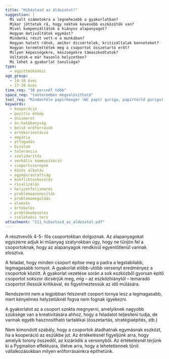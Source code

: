 ```yaml
---
title: "Hibáztasd az áldozatot!"
suggestion: | 
  Mi volt számotokra a legnehezebb a gyakorlatban? 
  Mikor jöttetek rá, hogy nektek kevesebb eszközötök van?
  Mivel kompenzáltátok a hiányos alapanyagot? 
  Hogyan motiváltátok egymást?
  Mindenki részt vett-e a munkában?
  Hogyan hatott rátok, amikor dicsértelek, kritizáltalak benneteket?
  Hogyan teremtettétek meg a csoportot összetartó erőt? 
  Milyen képességekre, készségekre támaszkodtatok?
  Voltatok-e már hasonló helyzetben?
  Mi lehet a gyakorlat tanulsága?
type:
  - együttműködési
age_group:
  - 14-16 éves
  - 17-20 éves
time_req: "30 percnél több"
space_req: "tanteremben megvalósítható"
tool_req: "Mindenféle papírhenger (WC papír guriga, papírtörlő guriga), kis üres dobozok (gyufásdoboz, gázgyújtó doboz, gyógyszeres doboz), különböző méretű műanyag poharak, tojásos dobozok, 1 cs. szívószál vagy hurkapálca, újságpapír, cellux, olló, stift ragasztók a csoportok számának megfelelő műanyag szatyrokban egyenlőtlenül elosztva (legyen olyan eszköz is, ami toronyépítésre teljesen használhatatlan)."
keywords: 
  - kooperáció
  - pozitív énkép
  - önismeret
  - én-hatékonyság
  - belső erőforrások
  - értékorientáció
  - empátia
  - elfogadás
  - bizalom
  - tolerancia
  - szolidaritás
  - verbális kommunikáció
  - csoportszerepek
  - közös alkotás
  - egymásrautaltság
  - konfliktuskezelés
  - rivalizálás
  - helyzetfelismerés
  - problémaazonosítás
  - problémamegoldás
  - elemzés
  - értékelés
  - problémakezelés
  - cselekvési terv
attachment: "211_hibaztasd_az_aldozatot.pdf"
---
```


A résztvevők 4-5- fős csoportokban dolgoznak. Az alapanyagokat egyszerre adjuk ki műanyag szatyrokban úgy, hogy ne tűnjön fel a csoportoknak, hogy az alapanyagok rendkívül egyenlőtlenül vannak elosztva.

A feladat, hogy minden csoport építse meg a padra a legstabilabb, legmagasabb tornyot. A gyakorlat előbb-utóbb versenyt eredményez a csoportok között. A gyakorlat vezetése során a sok eszközből gyorsan építő csoportot sokszor dicsérjük meg, míg – az eszközhiánytól – lemaradó csoportot illessük kritikával, és figyelmeztessük az idő múlására.

Rendszerint nem a legjobban felszerelt csoport tornya lesz a legmagasabb, mert kényelmes helyzetüknél fogva nem fognak igyekezni.

A gyakorlatot az a csoport szokta megnyerni, amelyiknek nagyobb szüksége van a kreativitására ahhoz, hogy a feladatot teljesíteni tudja, de vannak egyéb hasznosítható tartalékai (összetartás, stratégiaépítés, stb.)

Nem kimondott szabály, hogy a csoportok átadhatnak egymásnak eszközt, ha a kooperáció az eszükbe jut. Az értékelésnél figyeljünk arra, hogy amelyik torony összedől, az kizáródik a versenyből. Az értékelésnél térjünk ki a Pygmalion effektusra, illetve arra, hogy a lehetetlennek tűnő vállalkozásokban milyen erőforrásainkra építhetünk.
  
  

